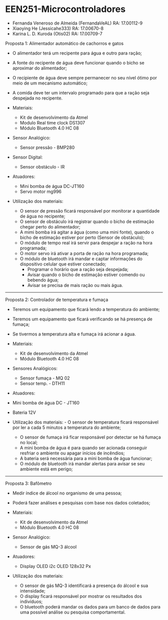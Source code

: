 # EEN251-Microcontroladores

- Fernanda Veneroso de Almeida (FernandaVeAL)   RA: 17.00112-9 
- Xiaoying He (Jessicahe333)                    RA: 17.00670-8
- Karina L. D. Kuroda (Otis02)                  RA: 17.00709-7

Proposta 1: Alimentador automático de cachorros e gatos 
- O alimentador terá um recipente para água e outro para ração;
- A fonte do recipente de água deve funcionar quando o bicho se aproximar do alimentador;
- O recipiente de água deve sempre permanecer no seu nível ótimo por meio de um mecanismo automático; 
- A comida deve ter um intervalo programado para que a ração seja despejada no recipente.

 - Materiais:
   - Kit de desenvolvimento da Atmel
   - Modulo Real time clock DS1307
   - Módulo Bluetooth 4.0 HC 08

- Sensor Analógico:
  - Sensor pressão - BMP280
	
- Sensor Digital:
  - Sensor obstáculo - IR
	
- Atuadores:
  - Mini bomba de água DC-JT160
  - Servo motor mg996
	
- Utilização dos materiais:
	 - O sensor de pressão ficará responsável por monitorar a quantidade de água no recipente;
	 - O sensor de obstáculo irá registrar quando o bicho de estimação chegar perto do alimentador;
	 - A mimi bomba irá agitar a água (como uma mini fonte), quando o bicho de estimação estiver por perto (Sensor de obstáculo);
	 - O módulo de tempo real irá servir para despejar a ração na hora programada;
	 - O motor servo irá ativar a porta de ração na hora programada;
	 - O módulo de bluetooth irá mandar e captar informações do dispositivo celular que estiver conectado;
         - Programar o horário que a ração seja despejada; 
         - Avisar quando o bicho de estimação estiver comendo ou bebendo água; 
         - Avisar se precisa de mais ração ou mais água.
		
--------------------------------------------------------------------------------------------------------------------------------
	
Proposta 2: Controlador de temperatura e fumaça
- Teremos um equipamento que ficará lendo a temperatura do ambiente;
- Teremos um equipamento que ficará verificando se há presença de fumaça;
- Se tivermos a temperatura alta e fumaça irá acionar a água.

 - Materiais:
   - Kit de desenvolvimento da Atmel
   - Módulo Bluetooth 4.0 HC 08
 
 - Sensores Analógicos:
   - Sensor fumaça - MQ 02
   - Sensor temp.  - DTH11
   
 - Atuadores:
  - Mini bomba de água DC - JT160
  - Bateria 12V
  
 - Utilização dos materiais:
          - O sensor de temperatura ficará responsável por ler a cada 5 minutos a temperatura do ambiente;
	  - O sensor de fumaça irá ficar responsável por detectar se há fumaça no local;
	  - A mini bomba de água é para quando ser acionada conseguir resfriar o ambiente ou apagar inícios de incêndios;
	  - A bateria será necessária para a mini bomba de água funcionar;
	  - O módulo de bluetooth irá mandar alertas para avisar se seu ambiente está em perigo;
	  
---------------------------------------------------------------------------------------------------------------------------------
	  
Proposta 3: Bafômetro
- Medir índice de álcool no organismo de uma pessoa;
- Poderá fazer análises e pesquisas com base nos dados coletados;

 - Materiais:
   - Kit de desenvolvimento da Atmel
   - Módulo Bluetooth 4.0 HC 08

- Sensor Analógico:
  - Sensor de gás MQ-3 álcool
	
- Atuadores:
  - Display OLED i2c OLED 128x32 Px
	
- Utilização dos materiais:
	 - O sensor de gás MQ-3 identificará a presença do álcool e sua intensidade;
	 - O display ficará responsável por mostrar os resultados dos indivíduos;
	 - O bluetooth poderá mandar os dados para um banco de dados para uma possível análise ou pesquisa comportamental.
